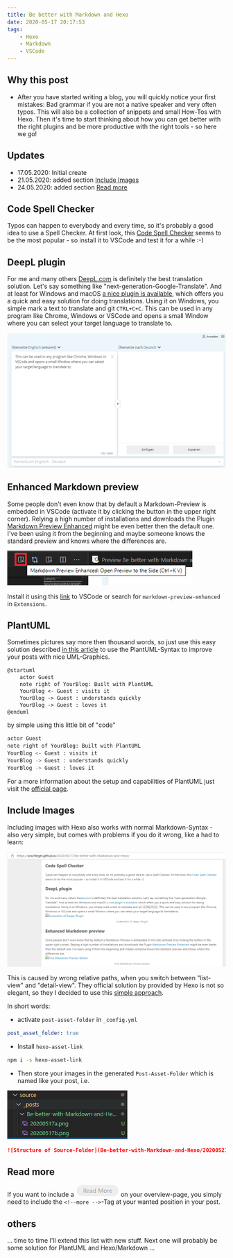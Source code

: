 ```yaml
---
title: Be better with Markdown and Hexo
date: 2020-05-17 20:17:53
tags: 
    - Hexo
    - Markdown
    - VSCode
---
```

## Why this post

* After you have started writing a blog, you will quickly notice your first mistakes: Bad grammar if you are not a native speaker and very often typos. This will also be a collection of snippets and small How-Tos with Hexo. Then it's time to start thinking about how you can get better with the right plugins and be more productive with the right tools - so here we go!

## Updates

* 17.05.2020: Initial create
* 21.05.2020: added section [Include Images](#include-images)
* 24.05.2020: added section [Read more](#read-more)

<!-- more -->

## Code Spell Checker

Typos can happen to everybody and every time, so it's probably a good idea to use a Spell Checker. At first look, this [Code Spell Checker](https://marketplace.visualstudio.com/items?itemName=streetsidesoftware.code-spell-checker) seems to be the most popular - so install it to VSCode and test it for a while :-)

## DeepL plugin

For me and many others [DeepL.com](https://www.deepl.com/translator) is definitely the best translation solution. Let's say something like "next-generation-Google-Translate". And at least for Windows and macOS [a nice plugin is available](https://www.deepl.com/app), which offers you a quick and easy solution for doing translations. Using it on Windows, you simple mark a text to translate and git `CTRL+C+C`. This can be used in any program like Chrome, Windows or VSCode and opens a small Window where you can select your target language to translate to.

![Screenshot of DeepL-Plugin](Be-better-with-Markdown-and-Hexo/20200517a.png)

## Enhanced Markdown preview

Some people don't even know that by default a Markdown-Preview is embedded in VSCode (activate it by clicking the button in the upper right corner). Relying a high number of installations and downloads the Plugin [Markdown Preview Enhanced](https://shd101wyy.github.io/markdown-preview-enhanced/#/) might be even better then the default one. I've been using it from the beginning and maybe someone knows the standard preview and knows where the differences are.

![Find Markdown Preview Button](Be-better-with-Markdown-and-Hexo/20200517b.png)

Install it using this [link](https://marketplace.visualstudio.com/items?itemName=shd101wyy.markdown-preview-enhanced) to VSCode or search for `markdown-preview-enhanced` in `Extensions`.

## PlantUML

Sometimes pictures say more then thousand words, so just use this easy solution described [in this article](https://www.freecodecamp.org/news/inserting-uml-in-markdown-using-vscode/) to use the PlantUML-Syntax to improve your posts with nice UML-Graphics.

``` plantuml
@startuml
    actor Guest
    note right of YourBlog: Built with PlantUML
    YourBlog <- Guest : visits it
    YourBlog -> Guest : understands quickly
    YourBlog -> Guest : loves it
@enduml
```

by simple using this little bit of "code"

``` bash
actor Guest
note right of YourBlog: Built with PlantUML
YourBlog <- Guest : visits it
YourBlog -> Guest : understands quickly
YourBlog -> Guest : loves it
```

For a more information about the setup and capabilities of PlantUML just visit the [official page](https://plantuml.com/de/sequence-diagram).

## Include Images

Including images with Hexo also works with normal Markdown-Syntax - also very simple, but comes with problems if you do it wrong, like a had to learn:

![Images missing on detail page](Be-better-with-Markdown-and-Hexo/20200521a.png)

This is caused by wrong relative paths, when you switch between "list-view" and "detail-view". They official solution by provided by Hexo is not so elegant, so they I decided to use this [simple approach](https://chrismroberts.com/2020/01/06/using-markdown-in-hexo-to-add-images/).

In short words:

* activate `post-asset-folder` in `_config.yml`
  
``` yaml
post_asset_folder: true
```

* Install `hexo-asset-link`
  
```bash
npm i -s hexo-asset-link
```

* Then store your images in the generated `Post-Asset-Folder` which is named like your post, i.e.

![Structure of Source-Folder](Be-better-with-Markdown-and-Hexo/20200521.png)

``` markdown
![Structure of Source-Folder](Be-better-with-Markdown-and-Hexo/20200521.png)
```

## Read more

If you want to include a ![READ More Button](Be-better-with-Markdown-and-Hexo/20200524.png) on your overview-page, you simply need to include the `<!--more -->`-Tag at your wanted position in your post.

## others

... time to time I'll extend this list with new stuff. Next one will probably be some solution for PlantUML and Hexo/Markdown ...
